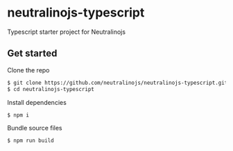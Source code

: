 # neutralinojs-typescript

Typescript starter project for Neutralinojs

## Get started

Clone the repo 

```bash
$ git clone https://github.com/neutralinojs/neutralinojs-typescript.git
$ cd neutralinojs-typescript
```

Install dependencies 

```bash
$ npm i
```

Bundle source files

```bash
$ npm run build
```
      
